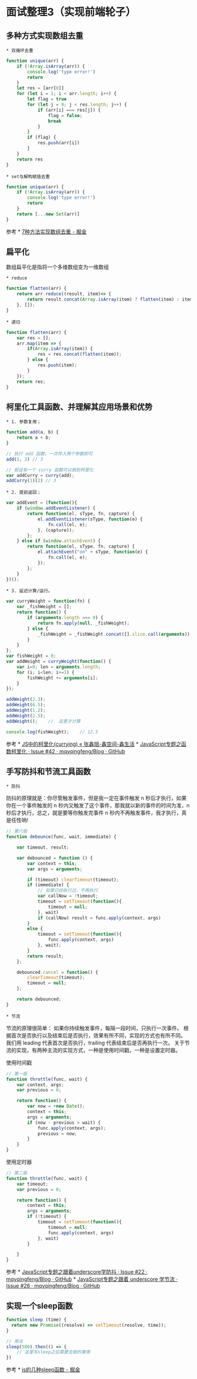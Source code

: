 # 面试整理3（实现前端轮子）

## 多种方式实现数组去重
	* 双循环去重
```javascript
function unique(arr) {
    if (!Array.isArray(arr)) {
        console.log('type error!')
        return
    }
    let res = [arr[0]]
    for (let i = 1; i < arr.length; i++) {
        let flag = true
        for (let j = 0; j < res.length; j++) {
            if (arr[i] === res[j]) {
                flag = false;
                break
            }
        }
        if (flag) {
            res.push(arr[i])
        }
    }
    return res
}

```

	* set与解构赋值去重
```javascript
function unique(arr) {
    if (!Array.isArray(arr)) {
        console.log('type error!')
        return
    }
    return [...new Set(arr)]
}

```

参考
	* [7种方法实现数组去重 - 掘金](https://juejin.im/post/5aed6110518825671b026bed#heading-7)

## 扁平化

数组扁平化是指将一个多维数组变为一维数组

	* reduce
```javascript
function flatten(arr) {  
    return arr.reduce((result, item)=> {
        return result.concat(Array.isArray(item) ? flatten(item) : item);
    }, []);
}

```

	* 递归
```javascript
function flatten(arr) {
    var res = [];
    arr.map(item => {
        if(Array.isArray(item)) {
            res = res.concat(flatten(item));
        } else {
            res.push(item);
        }
    });
    return res;
}

```

## 柯里化工具函数、并理解其应用场景和优势
	* 1. 参数复用；
```javascript
function add(a, b) {
    return a + b;
}

// 执行 add 函数，一次传入两个参数即可
add(1, 2) // 3

// 假设有一个 curry 函数可以做到柯里化
var addCurry = curry(add);
addCurry(1)(2) // 3
```
	* 2. 提前返回；
```javascript
var addEvent = (function(){
    if (window.addEventListener) {
        return function(el, sType, fn, capture) {
            el.addEventListener(sType, function(e) {
                fn.call(el, e);
            }, (capture));
        };
    } else if (window.attachEvent) {
        return function(el, sType, fn, capture) {
            el.attachEvent("on" + sType, function(e) {
                fn.call(el, e);
            });
        };
    }
})();
```
	* 3. 延迟计算/运行。
```javascript
var curryWeight = function(fn) {
    var _fishWeight = [];
    return function() {
        if (arguments.length === 0) {
            return fn.apply(null, _fishWeight);
        } else {
            _fishWeight = _fishWeight.concat([].slice.call(arguments));
        }
    }
};
var fishWeight = 0;
var addWeight = curryWeight(function() {
    var i=0; len = arguments.length;
    for (i; i<len; i+=1) {
        fishWeight += arguments[i];
    }
});

addWeight(2.3);
addWeight(6.5);
addWeight(1.2);
addWeight(2.5);
addWeight();    //  这里才计算

console.log(fishWeight);    // 12.5
```

参考
	* [JS中的柯里化(currying) «  张鑫旭-鑫空间-鑫生活](https://www.zhangxinxu.com/wordpress/2013/02/js-currying/)
	* [JavaScript专题之函数柯里化 · Issue #42 · mqyqingfeng/Blog · GitHub](https://github.com/mqyqingfeng/Blog/issues/42)

## 手写防抖和节流工具函数
	* 防抖
防抖的原理就是：你尽管触发事件，但是我一定在事件触发 n 秒后才执行，如果你在一个事件触发的 n 秒内又触发了这个事件，那我就以新的事件的时间为准，n 秒后才执行，总之，就是要等你触发完事件 n 秒内不再触发事件，我才执行，真是任性呐!

```javascript
// 第六版
function debounce(func, wait, immediate) {

    var timeout, result;

    var debounced = function () {
        var context = this;
        var args = arguments;

        if (timeout) clearTimeout(timeout);
        if (immediate) {
            // 如果已经执行过，不再执行
            var callNow = !timeout;
            timeout = setTimeout(function(){
                timeout = null;
            }, wait)
            if (callNow) result = func.apply(context, args)
        }
        else {
            timeout = setTimeout(function(){
                func.apply(context, args)
            }, wait);
        }
        return result;
    };

    debounced.cancel = function() {
        clearTimeout(timeout);
        timeout = null;
    };

    return debounced;
}
```

	* 节流
节流的原理很简单：
如果你持续触发事件，每隔一段时间，只执行一次事件。
根据首次是否执行以及结束后是否执行，效果有所不同，实现的方式也有所不同。
我们用 leading 代表首次是否执行，trailing 代表结束后是否再执行一次。
关于节流的实现，有两种主流的实现方式，一种是使用时间戳，一种是设置定时器。

使用时间戳
```javascript
// 第一版
function throttle(func, wait) {
    var context, args;
    var previous = 0;

    return function() {
        var now = +new Date();
        context = this;
        args = arguments;
        if (now - previous > wait) {
            func.apply(context, args);
            previous = now;
        }
    }
}
```

使用定时器
```javascript
// 第二版
function throttle(func, wait) {
    var timeout;
    var previous = 0;

    return function() {
        context = this;
        args = arguments;
        if (!timeout) {
            timeout = setTimeout(function(){
                timeout = null;
                func.apply(context, args)
            }, wait)
        }

    }
}
```

参考
	* [JavaScript专题之跟着underscore学防抖 · Issue #22 · mqyqingfeng/Blog · GitHub](https://github.com/mqyqingfeng/Blog/issues/22)
	* [JavaScript专题之跟着 underscore 学节流 · Issue #26 · mqyqingfeng/Blog · GitHub](https://github.com/mqyqingfeng/Blog/issues/26)

## 实现一个sleep函数

```Javascript
function sleep (time) {
  return new Promise((resolve) => setTimeout(resolve, time));
}

// 用法
sleep(500).then(() => {
    // 这里写sleep之后需要去做的事情
})

```

参考
	* [js的几种sleep函数 - 掘金](https://juejin.im/post/5c9b79f06fb9a070f125900d)